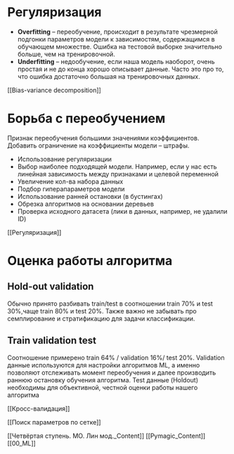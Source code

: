 
# Регуляризация

* **Overfitting** – переобучение, происходит в результате чрезмерной подгонки параметров модели к зависимостям, содержащимся в обучающем множестве.
Ошибка на тестовой выборке значительно больше, чем на тренировочной.
* **Underfitting** – недообучение, если наша модель наоборот, очень простая и не до конца хорошо описывает данные. Часто это про то, что ошибка достаточно большая на тренировочных данных.

[[Bias-variance decomposition]]
# Борьба с переобучением

Признак переобучения большими значениями коэффициентов. Добавить ограничение на коэффициенты модели – штрафы.

- Использование регуляризации
- Выбор наиболее подходящей модели. Например, если у нас есть линейная зависимость
между признаками и целевой переменной
- Увеличение кол-ва набора данных
- Подбор гиперапараметров модели
- Использование ранней остановки (в бустингах)
- Обрезка алгоритмов на основании деревьев
- Проверка исходного датасета (лики в данных, например, не удалили ID)

[[Регуляризация]]


# Оценка работы алгоритма

## Hold-out validation
Обычно принято разбивать train/test в соотношении train 70% и test 30%,чаще train 80% и test 20%.
Также важно не забывать про семплирование и стратификацию для задачи классификации.
## Train validation test
Соотношение примерено train 64% / validation 16%/ test 20%.
Validation данные используются для настройки алгоритмов ML, а именно позволяют отслеживать момент переобучения и далее производить раннюю остановку обучения алгоритма.
Test данные (Holdout) необходимы для объективной, честной оценки работы нашего алгоритма

[[Кросс-валидация]]


[[Поиск параметров по сетке]]

[[Четвёртая ступень. МO. Лин мод._Content]] [[Pymagic_Content]]  [[00_ML]] 